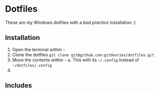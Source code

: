 # Dotfiles
These are my Windows dotfiles with a *bad practice* installation :)

## Installation
1. Open the terminal within `~`
2. Clone the dotfiles `git clone git@github.com:gitdevries/dotfiles.git`
3. Move the contents within `~`
    a. This with its `~/.config` instead of `~/dotfiles/.config`
4. 

## Includes